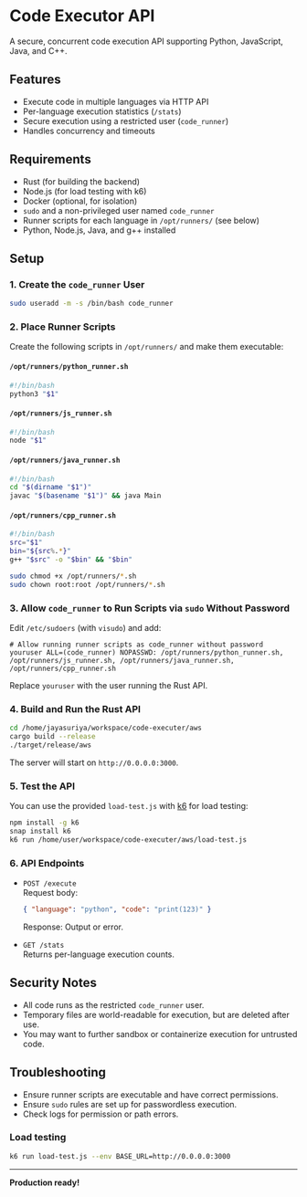 # Code Executor API

A secure, concurrent code execution API supporting Python, JavaScript, Java, and C++.

## Features

- Execute code in multiple languages via HTTP API
- Per-language execution statistics (`/stats`)
- Secure execution using a restricted user (`code_runner`)
- Handles concurrency and timeouts

## Requirements

- Rust (for building the backend)
- Node.js (for load testing with k6)
- Docker (optional, for isolation)
- `sudo` and a non-privileged user named `code_runner`
- Runner scripts for each language in `/opt/runners/` (see below)
- Python, Node.js, Java, and g++ installed

## Setup

### 1. Create the `code_runner` User

```sh
sudo useradd -m -s /bin/bash code_runner
```

### 2. Place Runner Scripts

Create the following scripts in `/opt/runners/` and make them executable:

#### `/opt/runners/python_runner.sh`
```sh
#!/bin/bash
python3 "$1"
```

#### `/opt/runners/js_runner.sh`
```sh
#!/bin/bash
node "$1"
```

#### `/opt/runners/java_runner.sh`
```sh
#!/bin/bash
cd "$(dirname "$1")"
javac "$(basename "$1")" && java Main
```

#### `/opt/runners/cpp_runner.sh`
```sh
#!/bin/bash
src="$1"
bin="${src%.*}"
g++ "$src" -o "$bin" && "$bin"
```

```sh
sudo chmod +x /opt/runners/*.sh
sudo chown root:root /opt/runners/*.sh
```

### 3. Allow `code_runner` to Run Scripts via `sudo` Without Password

Edit `/etc/sudoers` (with `visudo`) and add:

```
# Allow running runner scripts as code_runner without password
youruser ALL=(code_runner) NOPASSWD: /opt/runners/python_runner.sh, /opt/runners/js_runner.sh, /opt/runners/java_runner.sh, /opt/runners/cpp_runner.sh
```

Replace `youruser` with the user running the Rust API.

### 4. Build and Run the Rust API

```sh
cd /home/jayasuriya/workspace/code-executer/aws
cargo build --release
./target/release/aws
```

The server will start on `http://0.0.0.0:3000`.

### 5. Test the API

You can use the provided `load-test.js` with [k6](https://k6.io/) for load testing:

```sh
npm install -g k6
snap install k6
k6 run /home/user/workspace/code-executer/aws/load-test.js
```

### 6. API Endpoints

- `POST /execute`  
  Request body:  
  ```json
  { "language": "python", "code": "print(123)" }
  ```
  Response: Output or error.

- `GET /stats`  
  Returns per-language execution counts.

## Security Notes

- All code runs as the restricted `code_runner` user.
- Temporary files are world-readable for execution, but are deleted after use.
- You may want to further sandbox or containerize execution for untrusted code.

## Troubleshooting

- Ensure runner scripts are executable and have correct permissions.
- Ensure `sudo` rules are set up for passwordless execution.
- Check logs for permission or path errors.

### Load testing
```sh
k6 run load-test.js --env BASE_URL=http://0.0.0.0:3000
```
---

**Production ready!**
